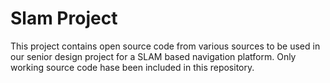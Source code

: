 # Slam Project

This project contains open source code from various sources to be used in our senior design project for a SLAM based navigation platform. Only working source code hase been included in this repository.